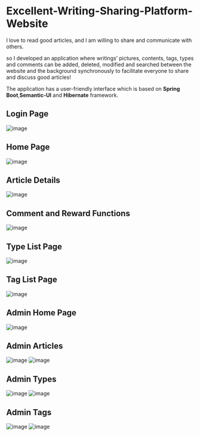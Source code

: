 # Excellent-Writing-Sharing-Platform-Website

I love to read good articles, and I am willing to share and communicate with others.

so I developed an application where writings’ pictures, contents, tags, types and comments can be added, deleted, modified and searched between the website and the background synchronously to facilitate everyone to share and discuss good articles! 

The application has a user-friendly interface which is based on **Spring Boot**,**Semantic-UI** and **Hibernate** framework. 

## Login Page

![image](https://github.com/zc87-Leo/Excellent_Writing_Sharing_Platform_Web_App/blob/master/images/login.png)

## Home Page

![image](https://github.com/zc87-Leo/Excellent_Writing_Sharing_Platform_Web_App/blob/master/images/home.png)

## Article Details

![image](https://github.com/zc87-Leo/Excellent_Writing_Sharing_Platform_Web_App/blob/master/images/detail.png)

## Comment and Reward Functions

![image](https://github.com/zc87-Leo/Excellent_Writing_Sharing_Platform_Web_App/blob/master/images/commentReward.png)

## Type List Page
![image](https://github.com/zc87-Leo/Excellent_Writing_Sharing_Platform_Web_App/blob/master/images/types.png)

## Tag List Page
![image](https://github.com/zc87-Leo/Excellent_Writing_Sharing_Platform_Web_App/blob/master/images/tags.png)

## Admin Home Page
![image](https://github.com/zc87-Leo/Excellent_Writing_Sharing_Platform_Web_App/blob/master/images/admin.png)

## Admin Articles
![image](https://github.com/zc87-Leo/Excellent_Writing_Sharing_Platform_Web_App/blob/master/images/adminblog1.png)
![image](https://github.com/zc87-Leo/Excellent_Writing_Sharing_Platform_Web_App/blob/master/images/adminblog2.png)

## Admin Types
![image](https://github.com/zc87-Leo/Excellent_Writing_Sharing_Platform_Web_App/blob/master/images/admintype1.png)
![image](https://github.com/zc87-Leo/Excellent_Writing_Sharing_Platform_Web_App/blob/master/images/admintype2.png)

## Admin Tags
![image](https://github.com/zc87-Leo/Excellent_Writing_Sharing_Platform_Web_App/blob/master/images/admintag1.png)
![image](https://github.com/zc87-Leo/Excellent_Writing_Sharing_Platform_Web_App/blob/master/images/admintag2.png)



